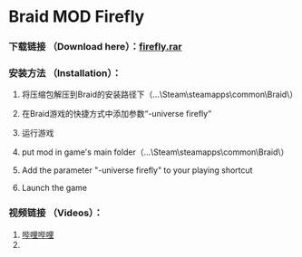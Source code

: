 # Braid MOD Firefly

### 下载链接 （Download here）：[firefly.rar](https://github.com/tangyuan9826/braid-mod-firefly-release/blob/master/firefly.rar?raw=true) 

### 安装方法 （Installation）：
1. 将压缩包解压到Braid的安装路径下（...\Steam\steamapps\common\Braid\）
2. 在Braid游戏的快捷方式中添加参数“-universe firefly”
3. 运行游戏

1. put mod in game's main folder（...\Steam\steamapps\common\Braid\）
2. Add the parameter "-universe firefly" to your playing shortcut
3. Launch the game

### 视频链接 （Videos）：
1. [哔哩哔哩](http://www.bilibili.com/video/av6596670/)
2. 
